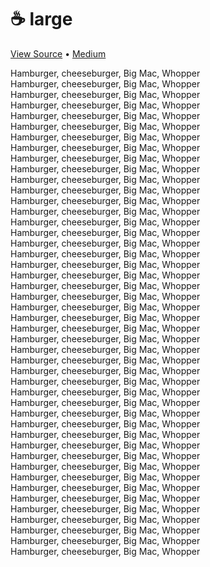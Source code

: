 # ☕ large

[View Source](https://www.youtube.com/watch?v=mYBRTi8MM3c) • [Medium](https://medium.com)

Hamburger, cheeseburger, Big Mac, Whopper<br />
Hamburger, cheeseburger, Big Mac, Whopper<br />
Hamburger, cheeseburger, Big Mac, Whopper<br />
Hamburger, cheeseburger, Big Mac, Whopper<br />
Hamburger, cheeseburger, Big Mac, Whopper<br />
Hamburger, cheeseburger, Big Mac, Whopper<br />
Hamburger, cheeseburger, Big Mac, Whopper<br />
Hamburger, cheeseburger, Big Mac, Whopper<br />
Hamburger, cheeseburger, Big Mac, Whopper<br />
Hamburger, cheeseburger, Big Mac, Whopper<br />
Hamburger, cheeseburger, Big Mac, Whopper<br />
Hamburger, cheeseburger, Big Mac, Whopper<br />
Hamburger, cheeseburger, Big Mac, Whopper<br />
Hamburger, cheeseburger, Big Mac, Whopper<br />
Hamburger, cheeseburger, Big Mac, Whopper<br />
Hamburger, cheeseburger, Big Mac, Whopper<br />
Hamburger, cheeseburger, Big Mac, Whopper<br />
Hamburger, cheeseburger, Big Mac, Whopper<br />
Hamburger, cheeseburger, Big Mac, Whopper<br />
Hamburger, cheeseburger, Big Mac, Whopper<br />
Hamburger, cheeseburger, Big Mac, Whopper<br />
Hamburger, cheeseburger, Big Mac, Whopper<br />
Hamburger, cheeseburger, Big Mac, Whopper<br />
Hamburger, cheeseburger, Big Mac, Whopper<br />
Hamburger, cheeseburger, Big Mac, Whopper<br />
Hamburger, cheeseburger, Big Mac, Whopper<br />
Hamburger, cheeseburger, Big Mac, Whopper<br />
Hamburger, cheeseburger, Big Mac, Whopper<br />
Hamburger, cheeseburger, Big Mac, Whopper<br />
Hamburger, cheeseburger, Big Mac, Whopper<br />
Hamburger, cheeseburger, Big Mac, Whopper<br />
Hamburger, cheeseburger, Big Mac, Whopper<br />
Hamburger, cheeseburger, Big Mac, Whopper<br />
Hamburger, cheeseburger, Big Mac, Whopper<br />
Hamburger, cheeseburger, Big Mac, Whopper<br />
Hamburger, cheeseburger, Big Mac, Whopper<br />
Hamburger, cheeseburger, Big Mac, Whopper<br />
Hamburger, cheeseburger, Big Mac, Whopper<br />
Hamburger, cheeseburger, Big Mac, Whopper<br />
Hamburger, cheeseburger, Big Mac, Whopper<br />
Hamburger, cheeseburger, Big Mac, Whopper<br />
Hamburger, cheeseburger, Big Mac, Whopper<br />
Hamburger, cheeseburger, Big Mac, Whopper<br />
Hamburger, cheeseburger, Big Mac, Whopper<br />
Hamburger, cheeseburger, Big Mac, Whopper<br />
Hamburger, cheeseburger, Big Mac, Whopper<br />
